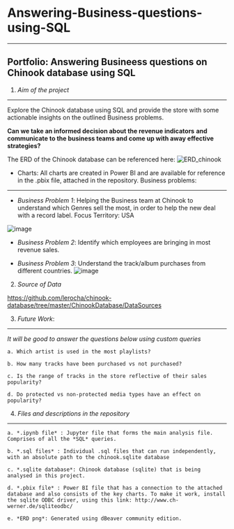 # Answering-Business-questions-using-SQL
***


## Portfolio: Answering Busineess questions on Chinook database using SQL


1. *Aim of the project*
***
Explore the Chinook database using SQL and provide the store with some actionable insights on the outlined Business problems.

**Can we take an informed decision about the revenue indicators** 
     **and communicate to the business teams and come up with away effective strategies?**

The ERD of the Chinook database can be referenced here:
![ERD_chinook](https://user-images.githubusercontent.com/44321100/171297555-cb119a2a-a0d6-4e8b-85bb-34f7943ff84a.png)

- Charts: All charts are created in Power BI and are available for reference in the .pbix file, attached in the repository.
Business problems:
***
- *Business Problem 1*: Helping the Business team at Chinook to understand which Genres sell the most, in order to help the new deal with a record label. Focus Territory: USA

![image](https://user-images.githubusercontent.com/44321100/169695976-04d99ac0-e4ae-442f-a418-7363f62c8f2c.png)

- *Business Problem 2*: Identify which employees are bringing in most revenue sales.

- *Business Problem 3*: Understand the track/album purchases from different countries.
![image](https://user-images.githubusercontent.com/44321100/170893970-749fa676-ce3f-409e-8e8f-e00a5d779c2b.png)

    
2. *Source of Data*

https://github.com/lerocha/chinook-database/tree/master/ChinookDatabase/DataSources

3. *Future Work*:
***
*It will be good to answer the questions below using custom queries*

    a. Which artist is used in the most playlists?

    b. How many tracks have been purchased vs not purchased?

    c. Is the range of tracks in the store reflective of their sales popularity?

    d. Do protected vs non-protected media types have an effect on popularity?


4. *Files and descriptions in the repository*
***

    a. *.ipynb file* : Jupyter file that forms the main analysis file. Comprises of all the *SQL* queries.

    b. *.sql files* : Individual .sql files that can run independently, with an absolute path to the chinook.sqlite database

    c. *.sqlite database*: Chinook database (sqlite) that is being analysed in this project.

    d. *.pbix file* : Power BI file that has a connection to the attached database and also consists of the key charts. To make it work, install the sqlite ODBC driver, using this link: http://www.ch-werner.de/sqliteodbc/

    e. *ERD png*: Generated using dBeaver community edition.

